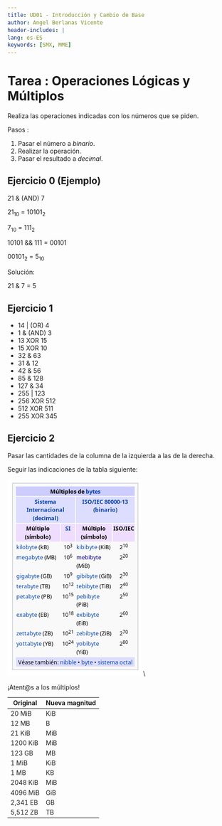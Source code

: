 ```yaml
---
title: UD01 - Introducción y Cambio de Base
author: Angel Berlanas Vicente
header-includes: |
lang: es-ES
keywords: [SMX, MME]
---
```


# Tarea : Operaciones Lógicas y Múltiplos

Realiza las operaciones indicadas con los números que se piden.

Pasos :

1. Pasar el número a *binario*.
2. Realizar la operación.
3. Pasar el resultado a *decimal*.


## Ejercicio 0 (Ejemplo)

21 & (AND) 7

$21_{10}$ = $10101_2$

$7_{10}$ = $111_2$

$10101$ && $111$ = $00101$

$00101_{2}$ = $5_{10}$

Solución:

21 & 7 = 5 

## Ejercicio 1 

* 14 | (OR)  4 
* 1 & (AND)  3 
* 13 XOR 15
* 15 XOR 10
* 32 & 63
* 31 & 12
* 42 & 56
* 85 & 128
* 127 & 34
* 255 | 123
* 256 XOR 512
* 512 XOR 511
* 255 XOR 345

## Ejercicio 2

Pasar las cantidades de la columna de la izquierda a las de la derecha.

Seguir las indicaciones de la tabla siguiente:

![Mebibytes](imgs/mebibytes.png)
\ 

¡Atent@s a los múltiplos!

| Original | Nueva magnitud |
| -------------- | -------------- |
| 20 MiB | KiB |
| 12 MB | B |
| 21 KiB | MiB |
| 1200 KiB | MiB |
| 123 GB | MB |
| 1 MiB | KiB|
| 1 MB | KB |
| 2048 KiB | MiB | 
| 4096 MiB | GiB |
| 2,341 EB | GB |
| 5,512 ZB | TB |


